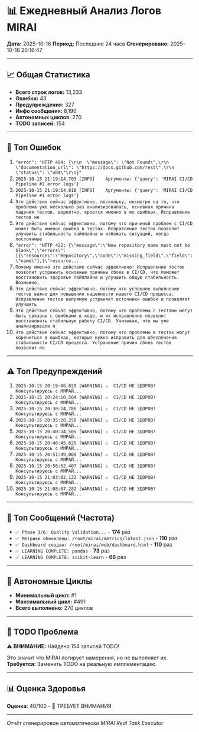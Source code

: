 # 📊 Ежедневный Анализ Логов MIRAI

**Дата:** 2025-10-16
**Период:** Последние 24 часа
**Сгенерировано:** 2025-10-16 20:16:47

---

## 📈 Общая Статистика

- **Всего строк логов:** 13,233
- **Ошибки:** 43
- **Предупреждения:** 327
- **Инфо сообщения:** 8,190
- **Автономных циклов:** 270
- **TODO записей:** 154

---

## 🔴 Топ Ошибок

1. `"error": "HTTP 404: {\r\n  \"message\": \"Not Found\",\r\n  \"documentation_url\": \"https://docs.github.com/rest\",\r\n  \"status\": \"404\"\r\n}"`
2. `2025-10-15 21:19:14,703 [INFO]    Аргументы: {'query': 'MIRAI CI/CD Pipeline #2 error logs'}`
3. `2025-10-15 21:19:14,818 [INFO]    Аргументы: {'query': 'MIRAI CI/CD Pipeline #1 error logs'}`
4. `Это действие сейчас эффективно, поскольку, несмотря на то, что проблема уже несколько раз анализировалась, основная причина падения тестов, вероятно, кроется именно в их ошибках. Исправление тестов не`
5. `Это действие сейчас эффективно, потому что причиной проблем с CI/CD может быть именно ошибка в тестах. Исправление тестов позволит улучшить стабильность пайплайна и избежать ситуаций, когда постоянные`
6. `"error": "HTTP 422: {\"message\":\"New repository name must not be blank\",\"errors\":[{\"resource\":\"Repository\",\"code\":\"missing_field\",\"field\":\"name\"},{\"resource...`
7. `Почему именно это действие сейчас эффективно: Исправление тестов позволит устранить основные причины сбоев в CI/CD, что поможет восстановить здоровье пайплайна и улучшить общую стабильность. Возможно,`
8. `Это действие сейчас эффективно, потому что успешное выполнение тестов важно для повышения надежности нашего CI/CD процесса. Исправление тестов напрямую устраняет источники ошибок и позволяет улучшить `
9. `Это действие сейчас эффективно, потому что проблемы с тестами могут быть связаны с ошибками в коде, и их исправление позволит восстановить стабильную работу CI/CD. Учитывая, что мы уже анализировали л`
10. `Это действие сейчас эффективно, потому что проблемы в тестах могут корениться в ошибках, которые нужно исправить для обеспечения стабильности CI/CD процесса. Устранение причин сбоев тестов позволит по`

---

## ⚠️ Топ Предупреждений

1. `2025-10-15 20:19:06,829 [WARNING] ⚠️  CI/CD НЕ ЗДОРОВ! Консультируюсь с МИРАЙ...`
2. `2025-10-15 20:24:10,504 [WARNING] ⚠️  CI/CD НЕ ЗДОРОВ! Консультируюсь с МИРАЙ...`
3. `2025-10-15 20:30:24,786 [WARNING] ⚠️  CI/CD НЕ ЗДОРОВ! Консультируюсь с МИРАЙ...`
4. `2025-10-15 20:35:28,258 [WARNING] ⚠️  CI/CD НЕ ЗДОРОВ! Консультируюсь с МИРАЙ...`
5. `2025-10-15 20:40:34,505 [WARNING] ⚠️  CI/CD НЕ ЗДОРОВ! Консультируюсь с МИРАЙ...`
6. `2025-10-15 20:46:45,625 [WARNING] ⚠️  CI/CD НЕ ЗДОРОВ! Консультируюсь с МИРАЙ...`
7. `2025-10-15 20:51:49,000 [WARNING] ⚠️  CI/CD НЕ ЗДОРОВ! Консультируюсь с МИРАЙ...`
8. `2025-10-15 20:56:52,407 [WARNING] ⚠️  CI/CD НЕ ЗДОРОВ! Консультируюсь с МИРАЙ...`
9. `2025-10-15 21:03:02,122 [WARNING] ⚠️  CI/CD НЕ ЗДОРОВ! Консультируюсь с МИРАЙ...`
10. `2025-10-15 21:08:07,282 [WARNING] ⚠️  CI/CD НЕ ЗДОРОВ! Консультируюсь с МИРАЙ...`

---

## 💬 Топ Сообщений (Частота)

- `✅ Phase 3/6: Quality Validation...` - **174** раз
- `✅ Метрики обновлены: /root/mirai/metrics/latest.json` - **110** раз
- `✅ Dashboard создан: /root/mirai/web/dashboard.html` - **110** раз
- `✅ LEARNING COMPLETE: pandas` - **73** раз
- `✅ LEARNING COMPLETE: scikit-learn` - **66** раз

---

## 🔄 Автономные Циклы

- **Минимальный цикл:** #1
- **Максимальный цикл:** #491
- **Всего выполнено:** 270 циклов

---

## 🚨 TODO Проблема

⚠️ **ВНИМАНИЕ:** Найдено 154 записей TODO!

Это значит что MIRAI логирует намерения, но не выполняет их.
**Требуется:** Заменить TODO на реальную имплементацию.

---

## 📊 Оценка Здоровья

**Оценка:** 40/100 - 🔴 ТРЕБУЕТ ВНИМАНИЯ

---

*Отчёт сгенерирован автоматически MIRAI Real Task Executor*

